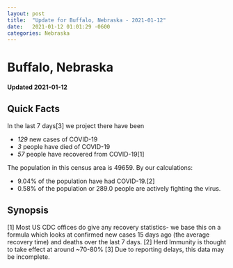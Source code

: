 ```yaml
---
layout: post
title:  "Update for Buffalo, Nebraska - 2021-01-12"
date:   2021-01-12 01:01:29 -0600
categories: Nebraska
---
```


# Buffalo, Nebraska
#### Updated 2021-01-12

## Quick Facts

In the last 7 days[3] we project there have been
- *129* new cases of COVID-19
- *3* people have died of COVID-19
- *57* people have recovered from COVID-19[1]

The population in this census area is 49659. By our calculations:
- 9.04% of the population have had COVID-19.[2]
- 0.58% of the population or 289.0 people are actively fighting the virus.

## Synopsis




[1] Most US CDC offices do give any recovery statistics- we base this on a formula which looks at confirmed new cases
15 days ago (the average recovery time) and deaths over the last 7 days.
[2] Herd Immunity is thought to take effect at around ~70-80%
[3] Due to reporting delays, this data may be incomplete. 
    